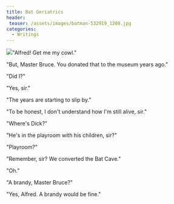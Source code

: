 ```yaml
---
title: Bat Geriatrics
header:
 teaser: /assets/images/batman-532919_1280.jpg
categories:
  - Writings
---
```

<img src="https://douglangille.github.io/assets/images/batman-532919_1280.jpg">"Alfred! Get me my cowl."

"But, Master Bruce. You donated that to the museum years ago."

"Did I?"

"Yes, sir."

"The years are starting to slip by."

"To be honest, I don't understand how I'm still alive, sir."

"Where's Dick?"

"He's in the playroom with his children, sir?"

"Playroom?"

"Remember, sir? We converted the Bat Cave."

"Oh."

"A brandy, Master Bruce?"

"Yes, Alfred. A brandy would be fine."